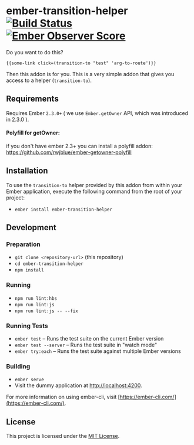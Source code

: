 # ember-transition-helper [![Build Status](https://travis-ci.org/peec/ember-transition-helper.svg)](https://travis-ci.org/peec/ember-transition-helper) [![Ember Observer Score](http://emberobserver.com/badges/ember-transition-helper.svg)](http://emberobserver.com/addons/ember-transition-helper)

Do you want to do this?

`{{some-link click=(transition-to "test" 'arg-to-route')}}`

Then this addon is for you. This is a very simple addon that gives you access to a helper (`transition-to`).

## Requirements

Requires Ember `2.3.0+` ( we use `Ember.getOwner` API, which was introduced in 2.3.0 ).

#### Polyfill for getOwner:

if you don't have ember 2.3+ you can install a polyfill addon:
https://github.com/rwjblue/ember-getowner-polyfill


Installation
------------------------------------------------------------------------------

To use the `transition-to` helper provided by this addon from within your Ember application,
execute the following command from the root of your project:

* `ember install ember-transition-helper`

## Development

### Preparation

* `git clone <repository-url>` (this repository)
* `cd ember-transition-helper`
* `npm install`

### Running

* `npm run lint:hbs`
* `npm run lint:js`
* `npm run lint:js -- --fix`

### Running Tests

* `ember test` – Runs the test suite on the current Ember version
* `ember test --server` – Runs the test suite in "watch mode"
* `ember try:each` – Runs the test suite against multiple Ember versions

### Building

* `ember serve`
* Visit the dummy application at [http://localhost:4200](http://localhost:4200).

For more information on using ember-cli, visit [https://ember-cli.com/](https://ember-cli.com/).

License
------------------------------------------------------------------------------

This project is licensed under the [MIT License](LICENSE.md).
